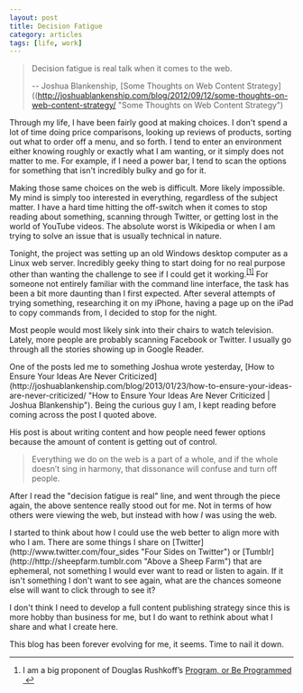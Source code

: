 ```yaml
---
layout: post
title: Decision Fatigue
category: articles
tags: [life, work]
---
```


> Decision fatigue is real talk when it comes to the web.
>
> -- Joshua Blankenship, [Some Thoughts on Web Content Strategy]((http://joshuablankenship.com/blog/2012/09/12/some-thoughts-on-web-content-strategy/ "Some Thoughts on Web Content Strategy")

Through my life, I have been fairly good at making choices. I don't spend a lot of time doing price comparisons, looking up reviews of products, sorting out what to order off a menu, and so forth. I tend to enter an environment either knowing roughly or exactly what I am wanting, or it simply does not matter to me. For example, if I need a power bar, I tend to scan the options for something that isn't incredibly bulky and go for it. 
<p>
Making those same choices on the web is difficult. More likely impossible. My mind is simply too interested in everything, regardless of the subject matter. I have a hard time hitting the off-switch when it comes to stop reading about something, scanning through Twitter, or getting lost in the world of YouTube videos. The absolute worst is Wikipedia or when I am trying to solve an issue that is usually technical in nature. 
<p>
Tonight, the project was setting up an old Windows desktop computer as a Linux web server. Incredibly geeky thing to start doing for no real purpose other than wanting the challenge to see if I could get it working.<sup><a href="#fn:1" id="fnref:1" title="see footnote" class="footnote">[1]</a></sup> For someone not entirely familiar with the command line interface, the task has been a bit more daunting than I first expected. After several attempts of trying something, researching it on my iPhone, having a page up on the iPad to copy commands from, I decided to stop for the night. 
<p>
Most people would most likely sink into their chairs to watch television. Lately, more people are probably scanning Facebook or Twitter. I usually go through all the stories showing up in Google Reader. 
<p>
One of the posts led me to something Joshua wrote yesterday, [How to Ensure Your Ideas Are Never Criticized](http://joshuablankenship.com/blog/2013/01/23/how-to-ensure-your-ideas-are-never-criticized/ "How to Ensure Your Ideas Are Never Criticized | Joshua Blankenship"). Being the curious guy I am, I kept reading before coming across the post I quoted above. 
<p>
His post is about writing content and how people need fewer options because the amount of content is getting out of control. 

> Everything we do on the web is a part of a whole, and if the whole doesn’t sing in harmony, that dissonance will confuse and turn off people.

After I read the "decision fatigue is real" line, and went through the piece again, the above sentence really stood out for me. Not in terms of how others were viewing the web, but instead with how *I* was using the web. 
<p>
I started to think about how I could use the web better to align more with who I am. There are some things I share on [Twitter](http://www.twitter.com/four_sides "Four Sides on Twitter") or [Tumblr](http://http://sheepfarm.tumblr.com "Above a Sheep Farm") that are ephemeral, not something I would ever want to read or listen to again. If it isn't something I don't want to see again, what are the chances someone else will want to click through to see it?
<p>
I don't think I need to develop a full content publishing strategy since this is more hobby than business for me, but I do want to rethink about what I share and what I create here. 
<p>

This blog has been forever evolving for me, it seems. Time to nail it down.

<div class="footnotes">
<hr />
<ol>
<li id="fn:1">
<p>I am a big proponent of Douglas Rushkoff&#8217;s <a href="http://www.amazon.com/gp/product/B004ELAPME/ref=as_li_ss_tl?ie=UTF8&amp;camp=1789&amp;creative=390957&amp;creativeASIN=B004ELAPME&amp;linkCode=as2&amp;tag=four0b-20" title="Program or Be Programmed">Program, or Be Programmed</a> <a href="#fnref:1" title="return to article" class="reversefootnote">&#160;&#8617;</a></p>
</li>

